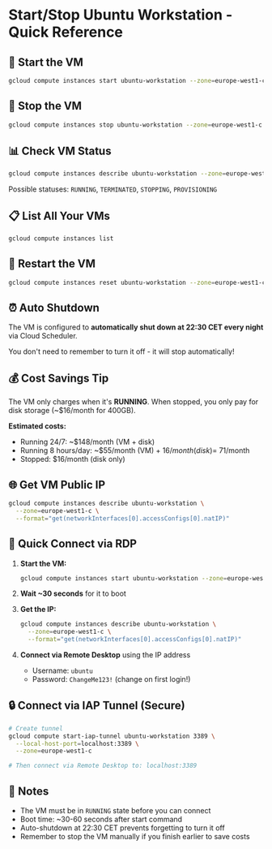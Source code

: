 # Start/Stop Ubuntu Workstation - Quick Reference

## 🚀 Start the VM

```bash
gcloud compute instances start ubuntu-workstation --zone=europe-west1-c
```

## 🛑 Stop the VM

```bash
gcloud compute instances stop ubuntu-workstation --zone=europe-west1-c
```

## 📊 Check VM Status

```bash
gcloud compute instances describe ubuntu-workstation --zone=europe-west1-c --format="get(status)"
```

Possible statuses: `RUNNING`, `TERMINATED`, `STOPPING`, `PROVISIONING`

## 📋 List All Your VMs

```bash
gcloud compute instances list
```

## 🔄 Restart the VM

```bash
gcloud compute instances reset ubuntu-workstation --zone=europe-west1-c
```

## ⏰ Auto Shutdown

The VM is configured to **automatically shut down at 22:30 CET every night** via Cloud Scheduler.

You don't need to remember to turn it off - it will stop automatically!

## 💰 Cost Savings Tip

The VM only charges when it's **RUNNING**. When stopped, you only pay for disk storage (~$16/month for 400GB).

**Estimated costs:**
- Running 24/7: ~$148/month (VM + disk)
- Running 8 hours/day: ~$55/month (VM) + $16/month (disk) = ~$71/month
- Stopped: $16/month (disk only)

## 🌐 Get VM Public IP

```bash
gcloud compute instances describe ubuntu-workstation \
  --zone=europe-west1-c \
  --format="get(networkInterfaces[0].accessConfigs[0].natIP)"
```

## 🔗 Quick Connect via RDP

1. **Start the VM:**
   ```bash
   gcloud compute instances start ubuntu-workstation --zone=europe-west1-c
   ```

2. **Wait ~30 seconds** for it to boot

3. **Get the IP:**
   ```bash
   gcloud compute instances describe ubuntu-workstation \
     --zone=europe-west1-c \
     --format="get(networkInterfaces[0].accessConfigs[0].natIP)"
   ```

4. **Connect via Remote Desktop** using the IP address
   - Username: `ubuntu`
   - Password: `ChangeMe123!` (change on first login!)

## 🔒 Connect via IAP Tunnel (Secure)

```bash
# Create tunnel
gcloud compute start-iap-tunnel ubuntu-workstation 3389 \
  --local-host-port=localhost:3389 \
  --zone=europe-west1-c

# Then connect via Remote Desktop to: localhost:3389
```

## 📝 Notes

- The VM must be in `RUNNING` state before you can connect
- Boot time: ~30-60 seconds after start command
- Auto-shutdown at 22:30 CET prevents forgetting to turn it off
- Remember to stop the VM manually if you finish earlier to save costs
